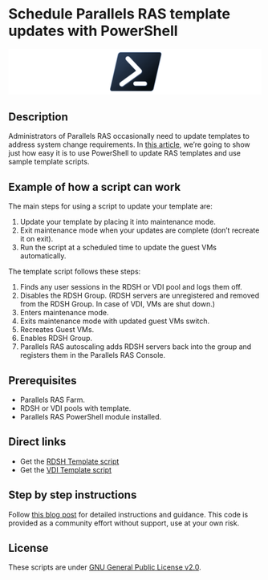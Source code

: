 # Schedule Parallels RAS template updates with PowerShell

![alt text](https://github.com/Parallels/RAS-PowerShell/blob/master/RAS-Template-update/pslogo.png)

## Description 
Administrators of Parallels RAS occasionally need to update templates to address system change requirements. In [this article](https://www.parallels.com/blogs/ras/parallels-ras-template-updates/), we’re going to show just how easy it is to use PowerShell to update RAS templates and use sample template scripts. 


## Example of how a script can work 
The main steps for using a script to update your template are:

1. Update your template by placing it into maintenance mode.
2. Exit maintenance mode when your updates are complete (don’t recreate it on exit).
3. Run the script at a scheduled time to update the guest VMs automatically.

The template script follows these steps:

1. Finds any user sessions in the RDSH or VDI pool and logs them off.
2. Disables the RDSH Group. (RDSH servers are unregistered and removed from the RDSH Group. In case of VDI, VMs are shut down.)
3. Enters maintenance mode.
4. Exits maintenance mode with updated guest VMs switch.
5. Recreates Guest VMs.
6. Enables RDSH Group.
7. Parallels RAS autoscaling adds RDSH servers back into the group and registers them in the Parallels RAS Console.

## Prerequisites

* Parallels RAS Farm.
* RDSH or VDI pools with template.
* Parallels RAS PowerShell module installed.

## Direct links
* Get the [RDSH Template script](https://github.com/Parallels/RAS-PowerShell/blob/master/RAS-Template-update/schedule-template-redeploy.ps1)
* Get the [VDI Template script](https://github.com/Parallels/RAS-PowerShell/blob/master/RAS-Template-update/schedule-vdi-template-redeploy.ps1)

## Step by step instructions
Follow [this blog post](https://www.parallels.com/blogs/ras/parallels-ras-template-updates/) for detailed instructions and guidance. This code is provided as a community effort without support, use at your own risk.

## License 

These scripts are under [GNU General Public License v2.0](LICENSE).
